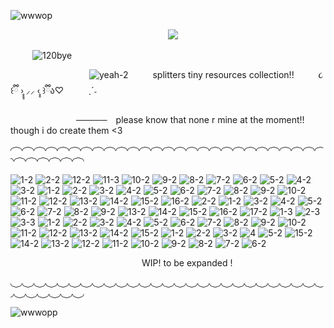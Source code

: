 ![wwwop](https://github.com/user-attachments/assets/19957734-f98e-47ed-a447-76200f46eec4)

                                    ![](https://komarev.com/ghpvc/?username=splittergirl&label=my-viewers!&color=#824349)

     ![120bye](https://github.com/user-attachments/assets/c01b81f6-3d52-4879-b557-bc262f645888)

                  ![yeah-2](https://github.com/user-attachments/assets/62adf461-ead8-4570-945c-e6a162defb9e)      splitters tiny resources collection!!       ૮꒰ྀི ›̥̥̥ ⸝⸝ ‹̥̥ ꒱ྀིა♡       ˎˊ˗
     
               ─────  please know that none r mine  at the moment!! though i do create them <3 




◜ ͡ ◝◜ ͡ ◝◜ ͡ ◝◜ ͡ ◝◜ ͡ ◝◜ ͡ ◝◜ ͡ ◝◜ ͡ ◝◜ ͡ ◝◜ ͡ ◝◜ ͡ ◝◜ ͡ ◝◜ ͡ ◝◜ ͡ ◝◜ ͡ ◝◜ ͡ ◝◜ ͡ ◝◜ ͡ ◝◜ ͡ ◝◜ ͡ ◝◜ ͡ ◝◜ ͡ ◝◜ ͡ ◝◜ ͡ ◝◜ ͡ ◝◜ ͡ ◝◜ ͡ ◝◜ ͡ ◝◜ ͡ ◝◜ ͡ ◝◜ ͡ ◝◜ ͡ ◝◜ ͡ ◝

![1-2](https://github.com/user-attachments/assets/2688257b-9a32-45f5-aadf-06de323f0c70) ![2-2](https://github.com/user-attachments/assets/78683fda-aad2-461f-9c36-c4f36543cfc7) ![12-2](https://github.com/user-attachments/assets/b3792eee-389d-411a-9c7d-8b02570a003d)
![11-3](https://github.com/user-attachments/assets/b50ae640-1edc-4737-bd1c-7e33632b32a8)
![10-2](https://github.com/user-attachments/assets/50493121-644b-4ddb-af28-b67c33a1bda1)
![9-2](https://github.com/user-attachments/assets/9a696c11-b716-4ad1-a823-39efa850c697)
![8-2](https://github.com/user-attachments/assets/30860462-2438-45e8-aade-c206cab9cea3)
![7-2](https://github.com/user-attachments/assets/2af03848-6815-4ac5-855e-793293cfc628)
![6-2](https://github.com/user-attachments/assets/41c5eef7-2461-425d-a014-b91048db78c0)
![5-2](https://github.com/user-attachments/assets/80f6cdaf-cb8b-442d-a444-9ced59826257)
![4-2](https://github.com/user-attachments/assets/ef091aac-5c6b-477a-8633-9a25464053e2)
![3-2](https://github.com/user-attachments/assets/1617493b-09a0-4276-bc69-fecc61e72d98) ![1-2](https://github.com/user-attachments/assets/1eec549d-4113-4082-86a0-7b232c1b2b37) ![2-2](https://github.com/user-attachments/assets/925af7f5-0124-4b7c-b3de-ded661097e5c) ![3-2](https://github.com/user-attachments/assets/432bb856-a0f8-40bb-a681-56fa15ddcf6b) ![4-2](https://github.com/user-attachments/assets/01bdd5aa-e578-43e6-a047-b04441368fc4) ![5-2](https://github.com/user-attachments/assets/d536b477-7dcc-465e-a8ad-f2ea9c884965) ![6-2](https://github.com/user-attachments/assets/7134918e-0149-4df3-8085-9eb9fe7433c1) ![7-2](https://github.com/user-attachments/assets/8bf24687-e16d-4693-8ebe-8dcc02e44428) ![8-2](https://github.com/user-attachments/assets/3be439d0-5044-4523-8056-9fba98bceccc) ![9-2](https://github.com/user-attachments/assets/cffe7d56-0aad-4f11-afff-293a03baface) ![10-2](https://github.com/user-attachments/assets/f4e2e784-75f4-4841-95f6-03cbefa2ae81) ![11-2](https://github.com/user-attachments/assets/0936fa9d-f4f1-42da-bd22-0062c8e4b8d8) ![12-2](https://github.com/user-attachments/assets/446209f0-7896-4a10-b137-f85dc03368e6) ![13-2](https://github.com/user-attachments/assets/d2b88b5c-9a21-44a4-bb57-10def0415417) ![14-2](https://github.com/user-attachments/assets/99efa9c9-c53d-456c-802e-86572fdd61d9) ![15-2](https://github.com/user-attachments/assets/d2ad46b2-446b-42da-b8e2-eb6ee564a97c) ![16-2](https://github.com/user-attachments/assets/3502cbe8-be99-41c2-ba0d-fdc83abba016) ![2-2](https://github.com/user-attachments/assets/1ed184e8-c5cc-4c88-a2d3-e74685c1b34f)
![1-2](https://github.com/user-attachments/assets/338eb0b3-1ad0-4f95-8c44-408886f50f2d) ![3-2](https://github.com/user-attachments/assets/7cf316aa-379f-41a6-b249-5b3b51fe1761) ![4-2](https://github.com/user-attachments/assets/278b00c7-a1e7-46d0-8fca-8aa97d729401) ![5-2](https://github.com/user-attachments/assets/8eec3483-9740-4423-bf36-f679380beb91) ![6-2](https://github.com/user-attachments/assets/4ac72311-8575-4a9d-8919-5c040d80c8bc) ![7-2](https://github.com/user-attachments/assets/95e4b2f2-6247-4d00-927b-c216b42351f8) ![8-2](https://github.com/user-attachments/assets/846becc1-8fbf-4283-acc0-e3303c71e861) ![9-2](https://github.com/user-attachments/assets/d8343d13-e627-4a0d-a8e1-0458e4c059ec) ![13-2](https://github.com/user-attachments/assets/dfdb4798-5372-4bae-9810-bcd94a5a68c6) ![14-2](https://github.com/user-attachments/assets/f31607a0-b222-4056-9f20-869b82a3bac7) ![15-2](https://github.com/user-attachments/assets/61c9bb99-efc7-440f-b255-1bada8bb4c6c) ![16-2](https://github.com/user-attachments/assets/286a5bfa-edc4-44ed-a985-e67cc919ad85) ![17-2](https://github.com/user-attachments/assets/96252f6d-cb5d-4e09-9419-eeff6584c284) ![1-3](https://github.com/user-attachments/assets/c81d7a2e-a7c8-4f9b-92a2-9757a656c576) ![2-3](https://github.com/user-attachments/assets/9a610c7e-8d2f-4d6f-9406-7a0602eaaede) ![3-3](https://github.com/user-attachments/assets/5ffc463c-7212-499d-b3ab-08f61548740d) ![1-2](https://github.com/user-attachments/assets/aa98bfc1-7a8e-49dd-9f98-980f9f36ce2e) ![2-2](https://github.com/user-attachments/assets/c065df42-16cf-45d2-9139-2cebe1bff4bd) ![3-2](https://github.com/user-attachments/assets/172ca95a-7922-4dfe-afa6-56044870aa16) ![4-2](https://github.com/user-attachments/assets/0da6361d-3359-4272-8b1f-32bbaba8992e) ![5-2](https://github.com/user-attachments/assets/8a7462c6-3dcd-4b92-a35f-586b8180495f) ![6-2](https://github.com/user-attachments/assets/8a1224cd-f7b0-4823-bf0b-b5663eeea2a0) ![7-2](https://github.com/user-attachments/assets/d3aee7e0-4a51-4592-b0ff-5e3f2bb990b8) ![8-2](https://github.com/user-attachments/assets/e4f0c641-f255-48ea-ae55-66fbad376c42) ![9-2](https://github.com/user-attachments/assets/9def4843-caff-46da-9e04-daf4084eac68) ![10-2](https://github.com/user-attachments/assets/f9b9040b-3fd7-4a36-9f82-f6281cf267c8) ![11-2](https://github.com/user-attachments/assets/6807a9a5-745f-4ea4-a419-42fb2e955c1c) ![12-2](https://github.com/user-attachments/assets/631ed427-76b1-40e8-93cf-b67baf41b1e4) ![13-2](https://github.com/user-attachments/assets/4a14cc73-e2c7-46d3-a274-cfb1cdbac0b8) ![14-2](https://github.com/user-attachments/assets/b59914f6-eb12-4711-b943-7fdb2cb74d55) ![15-2](https://github.com/user-attachments/assets/513ed7a0-2993-4dd9-a87f-a151f86f3299) ![1-2](https://github.com/user-attachments/assets/97c10fa9-4ed1-4f2c-a59b-f182cd6b62f5) ![2-2](https://github.com/user-attachments/assets/665ed2a0-a635-466e-8d2c-4975d1452e27) ![3-2](https://github.com/user-attachments/assets/8ee8000b-510c-4d47-8544-d8e754b65467) ![4](https://github.com/user-attachments/assets/40fd40a4-eb07-464f-8d19-97ac7cb7f878)
 ![5-2](https://github.com/user-attachments/assets/0cff0185-c916-4d0e-b8a6-3590a6070928) ![15-2](https://github.com/user-attachments/assets/ec5b757c-7110-4ac5-8619-9970ad9edf08)
![14-2](https://github.com/user-attachments/assets/01144c04-3914-4523-a971-5528943e42ed)
![13-2](https://github.com/user-attachments/assets/39226fd9-6092-4914-9206-f3f76c8bdd46)
![12-2](https://github.com/user-attachments/assets/d5bfc08d-17ec-42da-8fa0-be3a1eede25d)
![11-2](https://github.com/user-attachments/assets/50a354bf-bd7e-4711-ab04-f9e22a150329)
![10-2](https://github.com/user-attachments/assets/d8170130-2002-448c-9cc9-701e44f9c9f6)
![9-2](https://github.com/user-attachments/assets/c063734e-bc3a-4478-8dbd-1c86145351ba)
![8-2](https://github.com/user-attachments/assets/e801e4a4-7b2d-409b-afdb-bbd651d8be7b)
![7-2](https://github.com/user-attachments/assets/a9596b79-2432-4787-b2e2-22167843937a)
![6-2](https://github.com/user-attachments/assets/3b31751b-b934-4b7b-90e8-cfd5a35b99e5)




















  












 







                              WIP! to be expanded !

                              
◟ ͜ ◞◟ ͜ ◞◟ ͜ ◞◟ ͜ ◞◟ ͜ ◞◟ ͜ ◞◟ ͜ ◞◟ ͜ ◞◟ ͜ ◞◟ ͜ ◞◟ ͜ ◞◟ ͜ ◞◟ ͜ ◞◟ ͜ ◞◟ ͜ ◞◟ ͜ ◞◟ ͜ ◞◟ ͜ ◞◟ ͜ ◞◟ ͜ ◞◟ ͜ ◞◟ ͜ ◞◟ ͜ ◞◟ ͜ ◞◟ ͜ ◞◟ ͜ ◞◟ ͜ ◞◟ ͜ ◞◟ ͜ ◞◟ ͜ ◞◟ ͜ ◞◟ ͜ ◞◟ ͜ ◞


![wwwopp](https://github.com/user-attachments/assets/37be74c4-139d-44b3-a7ee-183832beb2f7)



